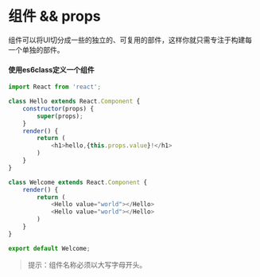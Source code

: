 # 组件 && props

组件可以将UI切分成一些的独立的、可复用的部件，这样你就只需专注于构建每一个单独的部件。

#### 使用es6class定义一个组件

```js
import React from 'react';

class Hello extends React.Component {
    constructor(props) {
        super(props);
    }
    render() {
        return (
            <h1>hello,{this.props.value}!</h1>
        )
    }
}

class Welcome extends React.Component {
    render() {
        return (
            <Hello value="world"></Hello> 
            <Hello value="world"></Hello> 
        )
    }
}

export default Welcome;
```

> 提示：组件名称必须以大写字母开头。

